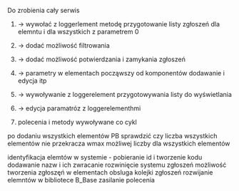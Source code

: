 Do zrobienia cały serwis

1. -> wywołać z loggerlement metodę przygotowanie listy zgłoszeń dla elemntu i dla wszystkich z parametrem 0
2. -> dodać możliwość filtrowania
3. -> dodać możliwość potwierdzania i zamykania zgłoszeń

4. -> parametry w elementach począwszy od komponentów dodawanie i edycja itp
5. -> wywoływanie z loggerelement przygotowywania listy do wyświetlania
6. -> edycja paramatróz z loggerelementhmi 

10. polecenia i metody wywoływane co cykl

po dodaniu wszystkich elementów PB sprawdzić czy liczba wszystkich elementów nie przekracza wmax możliwej liczby dla wszystkich elementów


identyfikacja elemtów w systemie - pobieranie id i tworzenie kodu dodawanie nazw i ich zwracanie 
rozwinięcie systemu zgłoszeń 
    możliwość tworzenia zgłoszęń w elementach
    obsluga kolejki zgłoszeń
rozwijanie elemntów w bibliotece B_Base
    zasilanie 
    polecenia
    